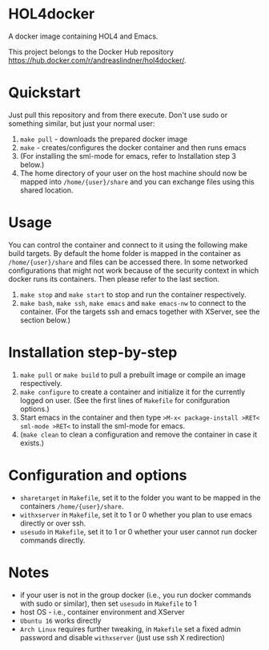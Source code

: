 # HOL4docker
A docker image containing HOL4 and Emacs.

This project belongs to the Docker Hub repository https://hub.docker.com/r/andreaslindner/hol4docker/.

# Quickstart
Just pull this repository and from there execute. Don't use sudo or something similar, but just your normal user:
1. ``make pull`` - downloads the prepared docker image
2. ``make`` - creates/configures the docker container and then runs emacs
3. (For installing the sml-mode for emacs, refer to Installation step 3 below.)
4. The home directory of your user on the host machine should now be mapped into ``/home/{user}/share`` and you can exchange files using this shared location.

# Usage
You can control the container and connect to it using the following make build targets. By default the home folder is mapped in the container as ``/home/{user}/share`` and files can be accessed there. In some networked configurations that might not work because of the security context in which docker runs its containers. Then please refer to the last section.

1. ``make stop`` and ``make start`` to stop and run the container respectively.
2. ``make bash``, ``make ssh``, ``make emacs`` and ``make emacs-nw`` to connect to the container. (For the targets ssh and emacs together with XServer, see the section below.)

# Installation step-by-step
1. ``make pull`` or ``make build`` to pull a prebuilt image or compile an image respectively.
2. ``make configure`` to create a container and initialize it for the currently logged on user. (See the first lines of `Makefile` for conifguration options.)
3. Start emacs in the container and then type `>M-x< package-install >RET< sml-mode >RET<` to install the sml-mode for emacs.
4. (``make clean`` to clean a configuration and remove the container in case it exists.)

# Configuration and options
* ``sharetarget`` in ``Makefile``, set it to the folder you want to be mapped in the containers ``/home/{user}/share``.
* ``withxserver`` in ``Makefile``, set it to 1 or 0 whether you plan to use emacs directly or over ssh.
* ``usesudo`` in ``Makefile``, set it to 1 or 0 whether your user cannot run docker commands directly.

# Notes
* if your user is not in the group docker (i.e., you run docker commands with sudo or similar), then set ``usesudo`` in ``Makefile`` to 1
* host OS - i.e., container environment and XServer
 * ``Ubuntu 16`` works directly
 * ``Arch Linux`` requires further tweaking, in ``Makefile`` set a fixed admin password and disable ``withxserver`` (just use ssh X redirection)
